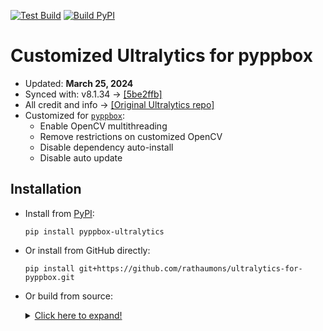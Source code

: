 [![Test Build](https://github.com/rathaumons/ultralytics-for-pyppbox/actions/workflows/test_build.yaml/badge.svg)](https://github.com/rathaumons/ultralytics-for-pyppbox/actions/workflows/test_build.yaml) [![Build PyPI](https://github.com/rathaumons/ultralytics-for-pyppbox/actions/workflows/autobuild.yaml/badge.svg)](https://github.com/rathaumons/ultralytics-for-pyppbox/actions/workflows/autobuild.yaml)

# Customized Ultralytics for pyppbox

* Updated: **March 25, 2024**
* Synced with: v8.1.34 -> [[5be2ffb]](https://github.com/ultralytics/ultralytics/commit/5be2ffbd13e278f108e8f37ba439d9c51e7c5822)
* All credit and info -> [[Original Ultralytics repo]](https://github.com/ultralytics/ultralytics)
* Customized for [`pyppbox`](https://github.com/rathaumons/pyppbox):
    - Enable OpenCV multithreading
    - Remove restrictions on customized OpenCV
    - Disable dependency auto-install
    - Disable auto update

## Installation

* Install from [PyPI](https://pypi.org/project/pyppbox-ultralytics/):
    ```
    pip install pyppbox-ultralytics
    ``` 
* Or install from GitHub directly:
    ```
    pip install git+https://github.com/rathaumons/ultralytics-for-pyppbox.git
    ```
* Or build from source:

    <details><summary><ins>Click here to expand!</ins></summary>
    
    ```
    git clone https://github.com/rathaumons/ultralytics-for-pyppbox.git
    cd ultralytics-for-pyppbox
    python -m pip install --upgrade pip
    pip install "setuptools>=67.2.0"
    pip install wheel build
    python -m build --wheel --skip-dependency-check --no-isolatio
    cd dist
    ```
    
    </details>
